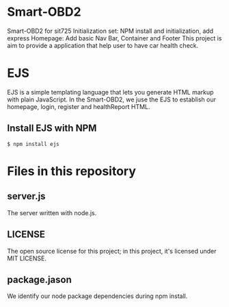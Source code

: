 # Smart-OBD2
Smart-OBD2 for sit725
Initialization set: NPM install and initialization, add express
Homepage: Add basic Nav Bar, Container and Footer
This project is aim to provide a application that help user to have car health check. 
# EJS 
EJS is a simple templating language that lets you generate HTML markup with plain JavaScript.
In the Smart-OBD2, we juse the EJS to establish our homepage, login, register and healthReport HTML. 

## Install EJS with NPM
    $ npm install ejs

# Files in this repository

## server.js

The server written with node.js. 

## LICENSE

The open source license for this project; in this project, it's licensed under MIT LICENSE.

## package.jason

We identify our node package dependencies during npm install.

